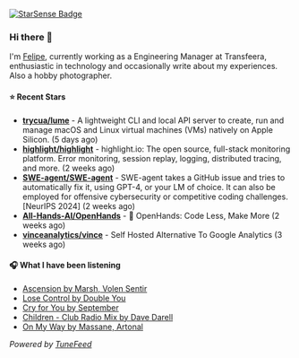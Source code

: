 <a href="https://starsense.app/developer-types" target="_blank"><img src="https://starsense.app/api/badge/?user=valtlfelipe" alt="StarSense Badge"></a>

### Hi there 👋

I'm [Felipe](https://felipevm.com), currently working as a Engineering Manager at Transfeera, enthusiastic in technology and occasionally write about my experiences. Also a hobby photographer.

#### ⭐ Recent Stars
- **[trycua/lume](https://github.com/trycua/lume)** - A lightweight CLI and local API server to create, run and manage macOS and Linux virtual machines (VMs) natively on Apple Silicon. (5 days ago)
- **[highlight/highlight](https://github.com/highlight/highlight)** - highlight.io: The open source, full-stack monitoring platform. Error monitoring, session replay, logging, distributed tracing, and more. (2 weeks ago)
- **[SWE-agent/SWE-agent](https://github.com/SWE-agent/SWE-agent)** - SWE-agent takes a GitHub issue and tries to automatically fix it, using GPT-4, or your LM of choice. It can also be employed for offensive cybersecurity or competitive coding challenges. [NeurIPS 2024]  (2 weeks ago)
- **[All-Hands-AI/OpenHands](https://github.com/All-Hands-AI/OpenHands)** - 🙌 OpenHands: Code Less, Make More (2 weeks ago)
- **[vinceanalytics/vince](https://github.com/vinceanalytics/vince)** - Self Hosted Alternative To Google Analytics (3 weeks ago)

#### 🎧 What I have been listening
- [Ascension by Marsh, Volen Sentir](https://open.spotify.com/track/6Gi53jMV1JLVFYOS2iywxA)
- [Lose Control by Double You](https://open.spotify.com/track/4KoWdGiifw8FjMiFg8mWiD)
- [Cry for You by September](https://open.spotify.com/track/1mvZErZBp7WZT3HfGBykao)
- [Children - Club Radio Mix by Dave Darell](https://open.spotify.com/track/58VBHxAElmbrutz9EkUz7G)
- [On My Way by Massane, Artonal](https://open.spotify.com/track/1oUQXAmLFtTNRIwgRfWOTf)

_Powered by [TuneFeed](https://tunefeed.app?ref=github.com)_


